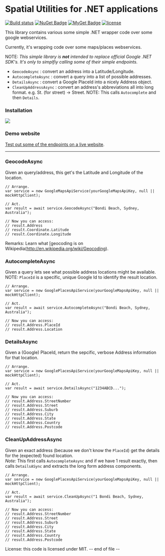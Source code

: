 # Spatial Utilities for .NET applications

[![Build status](https://ci.appveyor.com/api/projects/status/ooqkpqtsyy2vuor1?svg=true)](https://ci.appveyor.com/project/PureKrome/simplegooglewebservices) [![NuGet Badge](https://buildstats.info/nuget/WorldDomination.SimpleGoogleWebServices)](https://www.nuget.org/packages/WorldDomination.SimpleGoogleWebServices/) [![MyGet Badge](https://buildstats.info/myget/pk-development/WorldDomination.SimpleGoogleWebServices)](https://www.myget.org/feed/pk-development/package/nuget/WorldDomination.SimpleGoogleWebServices) [![license](https://img.shields.io/github/license/mashape/apistatus.svg)]()

This library contains various some simple .NET wrapper code over some google webservices.

Currently, it's wrapping code over some maps/places webservices.

NOTE: _This simple library is **not** intended to replace official Google .NET SDK's. It's only to simplfiy calling some of their simple endpoints._

- `GeocodeAsync` : convert an address into a Latitude/Longitude.
- `AutocompleteAsync` : convert a query into a list of possible addresses.
- `DetailsAsync` : convert a Google PlaceId into a nicely Address object.
- `CleanUpAddressAsync` : convert an address's abbreviations all into long format. e.g. St. (for street) -> Street. NOTE: This calls `Autocomplete` and then `Details`.

### Installation

![](http://i.imgur.com/axeaoow.png)

### Demo website

[Test out some of the endpoints on a live website](https://simplegooglewebservices.azurewebsites.net/).

---

### GeocodeAsync
Given an query/address, this get's the Latitude and Longitude of the location.

    // Arrange.
	var service = new GoogleMapsApiService(yourGoogleMapsApiKey, null || mockHttpClient);
    
    // Act.
    var result = await service.GeocodeAsync("Bondi Beach, Sydney, Australia");
    
    // Now you can access:
    // result.Address
    // result.Coordinate.Latitude
	// result.Coordinate.Longitude

Remarks: Learn what [geocoding is on Wikipedia(http://en.wikipedia.org/wiki/Geocoding).

### AutocompleteAsync
Given a query lets see what possible address locations might be available.
NOTE: `PlaceId` is a specific, unique Google Id to identify the result location.

    // Arrange.
	var service = new GooglePlacesApiService(yourGoogleMapsApiKey, null || mockHttpClient);
    
    // Act.
    var result = await service.AutocompleteAsync("Bondi Beach, Sydney, Australia");
    
    // Now you can access:
    // result.Address.PlaceId
    // result.Address.Location


### DetailsAsync
Given a (Google) PlaceId, return the sepcific, verbose Address information for that location.

    // Arrange.
	var service = new GooglePlacesApiService(yourGoogleMapsApiKey, null || mockHttpClient);
    
    // Act.
    var result = await service.DetailsAsync("1234ABCD...");
    
    // Now you can access:
    // result.Address.StreetNumber
    // result.Address.Street
	// result.Address.Suburb
	// result.Address.City
	// result.Address.State
	// result.Address.Country
	// result.Address.Postcode


### CleanUpAddressAsync
Given an exact address (because we don't know the `PlaceId`) get the details for the (expected) found location.<br/>
*Note:* This first calls `AutocompleteAsync` and if we have 1 result exactly, then calls `DetailsASync` and extracts the long form address components.


    // Arrange.
	var service = new GooglePlacesApiService(yourGoogleMapsApiKey, null || mockHttpClient);
    
    // Act.
    var result = await service.CleanUpAsync("1 Bondi Beach, Sydney, Australia");
    
    // Now you can access:
    // result.Address.StreetNumber
    // result.Address.Street
	// result.Address.Suburb
	// result.Address.City
	// result.Address.State
	// result.Address.Country
	// result.Address.Postcode


License: this code is licensed under MIT.
-- end of file --